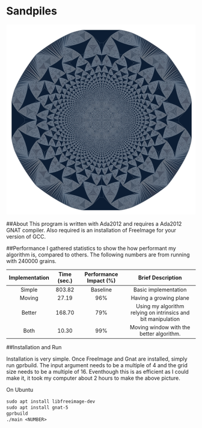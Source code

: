# Sandpiles

![Screenshot](OUT-5000000.png)

##About
This program is written with Ada2012 and requires a Ada2012 GNAT compiler. Also required is an installation of FreeImage for your version of GCC.

##Performance
I gathered statistics to show the how performant my algorithm is, compared to others. The following numbers are from running with 240000 grains.

| Implementation | Time (sec.) | Performance Impact (%) | Brief Description |
|:--------------:|:-----------:|:----------------------:|:-----------------:|
| Simple | 803.82 | Baseline | Basic implementation |
| Moving | 27.19 | 96% | Having a growing plane |
| Better | 168.70 | 79% | Using my algorithm relying on intrinsics and bit manipulation |
| Both | 10.30 | 99% | Moving window with the better algorithm. |

##Installation and Run

Installation is very simple. Once FreeImage and Gnat are installed, simply run gprbuild. The input argument needs to be a multiple of 4 and the grid size needs to be a multiple of 16. Eventhough this is as efficient as I could make it, it took my computer about 2 hours to make the above picture.

On Ubuntu

    sudo apt install libfreeimage-dev
    sudo apt install gnat-5
    gprbuild
    ./main <NUMBER>
